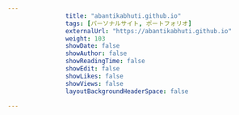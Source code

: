 ---
                title: "abantikabhuti.github.io"
                tags: [パーソナルサイト, ポートフォリオ]
                externalUrl: "https://abantikabhuti.github.io"
                weight: 103
                showDate: false
                showAuthor: false
                showReadingTime: false
                showEdit: false
                showLikes: false
                showViews: false
                layoutBackgroundHeaderSpace: false
                ---

